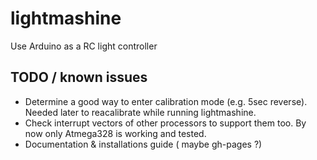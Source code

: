 lightmashine
============

Use Arduino as a RC light controller

## TODO / known issues
- Determine a good way to enter calibration mode (e.g. 5sec reverse). Needed later to reacalibrate while running lightmashine.
- Check interrupt vectors of other processors to support them too. By now only Atmega328 is working and tested.
- Documentation & installations guide ( maybe gh-pages ?)
